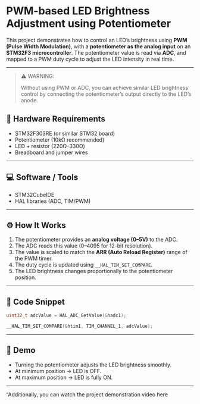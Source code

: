 # PWM-based LED Brightness Adjustment using Potentiometer

This project demonstrates how to control an LED’s brightness using **PWM (Pulse Width Modulation)**, with a **potentiometer as the analog input** on an **STM32F3 microcontroller**.
The potentiometer value is read via **ADC**, and mapped to a PWM duty cycle to adjust the LED intensity in real time.

---
> ⚠️ WARNING:
>
> Without using PWM or ADC, you can achieve similar LED brightness control by connecting the potentiometer’s output directly to the LED’s anode.

## 🔧 Hardware Requirements

* STM32F303RE (or similar STM32 board)
* Potentiometer (10kΩ recommended)
* LED + resistor (220Ω–330Ω)
* Breadboard and jumper wires

---

## 💻 Software / Tools

* STM32CubeIDE
* HAL libraries (ADC, TIM/PWM)

---

## ⚙️ How It Works

1. The potentiometer provides an **analog voltage (0–5V)** to the ADC.
2. The ADC reads this value (0–4095 for 12-bit resolution).
3. The value is scaled to match the **ARR (Auto Reload Register)** range of the PWM timer.
4. The duty cycle is updated using `__HAL_TIM_SET_COMPARE`.
5. The LED brightness changes proportionally to the potentiometer position.

---

## 📂 Code Snippet

```c
uint32_t adcValue = HAL_ADC_GetValue(&hadc1);

__HAL_TIM_SET_COMPARE(&htim1, TIM_CHANNEL_1, adcValue);
```

---

## 🚀 Demo

* Turning the potentiometer adjusts the LED brightness smoothly.
* At minimum position → LED is OFF.
* At maximum position → LED is fully ON.

---

“Additionally, you can watch the project demonstration video here
